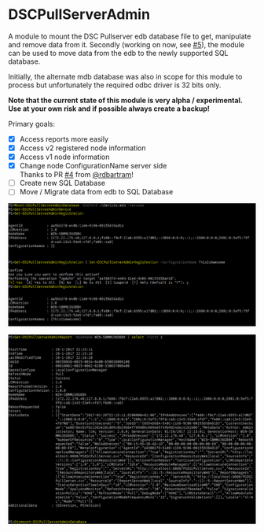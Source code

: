 # DSCPullServerAdmin

A module to mount the DSC Pullserver edb database file to get, manipulate and remove data from it. Secondly (working on now, see [#5](https://github.com/bgelens/DSCPullServerAdmin/issues/5)), the module can be used to move data from the edb to the newly supported SQL database.

Initially, the alternate mdb database was also in scope for this module to process but unfortunately the required odbc driver is 32 bits only.

**Note that the current state of this module is very alpha / experimental. Use at your own risk and if possible always create a backup!**

Primary goals:

- [x] Access reports more easily
- [x] Access v2 registered node information
- [x] Access v1 node information
- [x] Change node ConfigurationName server side\
  Thanks to PR [#4](https://github.com/bgelens/DSCPullServerAdmin/pull/4) from [@rdbartram](https://github.com/rdbartram)!
- [ ] Create new SQL Database
- [ ] Move / Migrate data from edb to SQL Database

![InitialCmdletOutput](images/initialcmdletoutput.png)

![InitialCmdletOutput2](images/initialcmdletoutput2.png)
